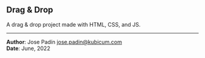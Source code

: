## Drag & Drop

A drag & drop project made with HTML, CSS, and  JS.

---

**Author**: Jose Padín <jose.padin@kubicum.com>  
**Date**: June, 2022
